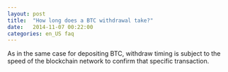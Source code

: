 ```yaml
---
layout: post
title:  "How long does a BTC withdrawal take?"
date:   2014-11-07 00:22:00
categories: en_US faq
---
```


As in the same case for depositing BTC, withdraw timing is subject to the speed of the blockchain network to confirm that specific transaction.